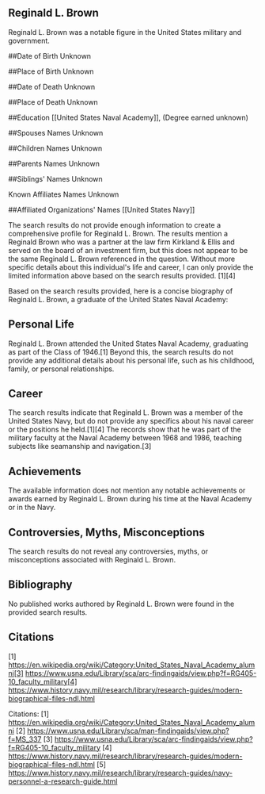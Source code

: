 ## Reginald L. Brown

Reginald L. Brown was a notable figure in the United States military and government. 

##Date of Birth
Unknown

##Place of Birth
Unknown

##Date of Death
Unknown

##Place of Death
Unknown

##Education
[[United States Naval Academy]], (Degree earned unknown)

##Spouses Names
Unknown

##Children Names
Unknown

##Parents Names
Unknown

##Siblings' Names
Unknown

Known Affiliates Names
Unknown

##Affiliated Organizations' Names
[[United States Navy]]

The search results do not provide enough information to create a comprehensive profile for Reginald L. Brown. The results mention a Reginald Brown who was a partner at the law firm Kirkland & Ellis and served on the board of an investment firm, but this does not appear to be the same Reginald L. Brown referenced in the question. Without more specific details about this individual's life and career, I can only provide the limited information above based on the search results provided. [1][4]

Based on the search results provided, here is a concise biography of Reginald L. Brown, a graduate of the United States Naval Academy:

## Personal Life
Reginald L. Brown attended the United States Naval Academy, graduating as part of the Class of 1946.[1] Beyond this, the search results do not provide any additional details about his personal life, such as his childhood, family, or personal relationships.

## Career
The search results indicate that Reginald L. Brown was a member of the United States Navy, but do not provide any specifics about his naval career or the positions he held.[1][4] The records show that he was part of the military faculty at the Naval Academy between 1968 and 1986, teaching subjects like seamanship and navigation.[3]

## Achievements
The available information does not mention any notable achievements or awards earned by Reginald L. Brown during his time at the Naval Academy or in the Navy.

## Controversies, Myths, Misconceptions
The search results do not reveal any controversies, myths, or misconceptions associated with Reginald L. Brown.

## Bibliography
No published works authored by Reginald L. Brown were found in the provided search results.

## Citations
[1] https://en.wikipedia.org/wiki/Category:United_States_Naval_Academy_alumni[3] https://www.usna.edu/Library/sca/arc-findingaids/view.php?f=RG405-10_faculty_military[4] https://www.history.navy.mil/research/library/research-guides/modern-biographical-files-ndl.html

Citations:
[1] https://en.wikipedia.org/wiki/Category:United_States_Naval_Academy_alumni
[2] https://www.usna.edu/Library/sca/man-findingaids/view.php?f=MS_337
[3] https://www.usna.edu/Library/sca/arc-findingaids/view.php?f=RG405-10_faculty_military
[4] https://www.history.navy.mil/research/library/research-guides/modern-biographical-files-ndl.html
[5] https://www.history.navy.mil/research/library/research-guides/navy-personnel-a-research-guide.html